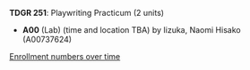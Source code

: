 **TDGR 251**: Playwriting Practicum (2 units)

- **A00** (Lab) (time and location TBA) by Iizuka, Naomi Hisako (A00737624)

[Enrollment numbers over time](./TDGR251.tsv)
